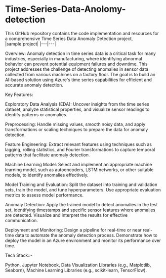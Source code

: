 # Time-Series-Data-Anolomy-detection
This GitHub repository contains the code implementation and resources for a comprehensive Time Series Data Anomaly Detection project,
|sample|project|
|---|---|




Overview:
Anomaly detection in time series data is a critical task for many industries, especially in manufacturing, where identifying abnormal behavior can prevent potential equipment failures and downtime. This project addresses the challenge of detecting anomalies in sensor data collected from various machines on a factory floor. The goal is to build an AI-based solution using Azure's time series capabilities for efficient and accurate anomaly detection.

Key Features:

Exploratory Data Analysis (EDA): Uncover insights from the time series dataset, analyze statistical properties, and visualize sensor readings to identify patterns or anomalies.

Preprocessing: Handle missing values, smooth noisy data, and apply transformations or scaling techniques to prepare the data for anomaly detection.

Feature Engineering: Extract relevant features using techniques such as lagging, rolling statistics, and Fourier transformations to capture temporal patterns that facilitate anomaly detection.

Machine Learning Model: Select and implement an appropriate machine learning model, such as autoencoders, LSTM networks, or other suitable models, to identify anomalies effectively.

Model Training and Evaluation: Split the dataset into training and validation sets, train the model, and tune hyperparameters. Use appropriate evaluation metrics to assess model performance.

Anomaly Detection: Apply the trained model to detect anomalies in the test set, identifying timestamps and specific sensor features where anomalies are detected. Visualize and interpret the results for effective communication.

Deployment and Monitoring: Design a pipeline for real-time or near real-time data to automate the anomaly detection process. Demonstrate how to deploy the model in an Azure environment and monitor its performance over time.

Tech Stack::-

Python,
Jupyter Notebook,
Data Visualization Libraries (e.g., Matplotlib, Seaborn),
Machine Learning Libraries (e.g., scikit-learn, TensorFlow).
